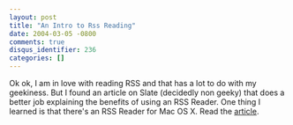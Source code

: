 ```yaml
---
layout: post
title: "An Intro to Rss Reading"
date: 2004-03-05 -0800
comments: true
disqus_identifier: 236
categories: []
---
```

Ok ok, I am in love with reading RSS and that has a lot to do with my
geekiness. But I found an article on Slate (decidedly non geeky) that
does a better job explaining the benefits of using an RSS Reader. One
thing I learned is that there's an RSS Reader for Mac OS X. Read the
[article](http://slate.msn.com/id/2096660/ "Article on RSS").


